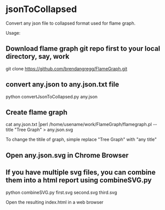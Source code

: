 # jsonToCollapsed
Convert any json file to collapsed format used for flame graph.

Usage:
## Download flame graph git repo first to your local directory, say, work
git clone https://github.com/brendangregg/FlameGraph.git

## convert any.json to any.json.txt file
python convertJsonToCollapsed.py any.json

## Create flame graph
cat any.json.txt |perl /home/usename/work/FlameGraph/flamegraph.pl --title "Tree Graph" > any.json.svg

To change the titile of graph, simple replace "Tree Graph" with "any title"

## Open any.json.svg in Chrome Browser

## If you have multiple svg files, you can combine them into a html report using combineSVG.py

python combineSVG.py first.svg second.svg third.svg

Open the resulting index.html in a web browser
